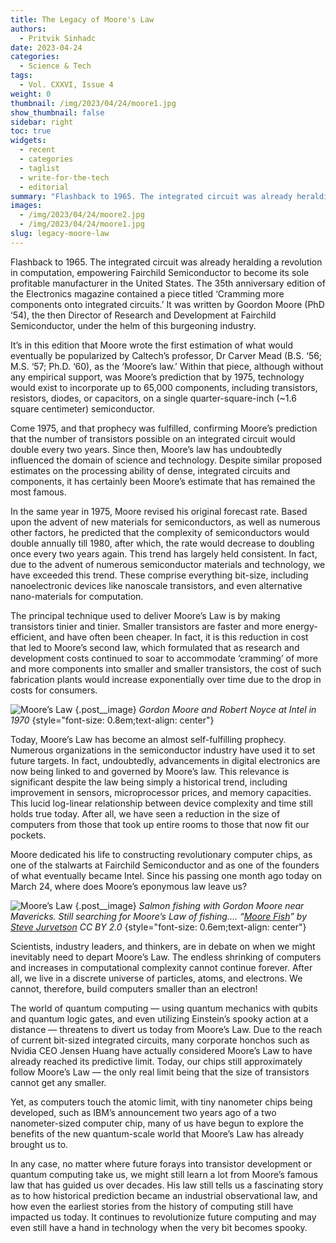 ```yaml
---
title: The Legacy of Moore's Law
authors:
  - Pritvik Sinhadc
date: 2023-04-24
categories:
  - Science & Tech
tags:
  - Vol. CXXVI, Issue 4
weight: 0
thumbnail: /img/2023/04/24/moore1.jpg
show_thumbnail: false
sidebar: right
toc: true
widgets:
  - recent
  - categories
  - taglist
  - write-for-the-tech
  - editorial
summary: "Flashback to 1965. The integrated circuit was already heralding a revolution in computation, empowering Fairchild Semiconductor to become its sole profitable manufacturer in the United States."
images:
  - /img/2023/04/24/moore2.jpg
  - /img/2023/04/24/moore1.jpg
slug: legacy-moore-law
---
```


Flashback to 1965. The integrated circuit was already heralding a revolution in computation, empowering Fairchild Semiconductor to become its sole profitable manufacturer in the United States. The 35th anniversary edition of the Electronics magazine contained a piece titled ‘Cramming more components onto integrated circuits.’ It was written by Goordon Moore (PhD ‘54), the then Director of Research and Development at Fairchild Semiconductor, under the helm of this burgeoning industry.

It’s in this edition that Moore wrote the first estimation of what would eventually be popularized by Caltech’s professor, Dr Carver Mead (B.S. ‘56; M.S. ‘57; Ph.D. ‘60), as the ‘Moore’s law.’ Within that piece, although without any empirical support, was Moore’s prediction that by 1975, technology would exist to incorporate up to 65,000 components, including transistors, resistors, diodes, or capacitors, on a single quarter-square-inch (~1.6 square centimeter) semiconductor. 

Come 1975, and that prophecy was fulfilled, confirming Moore’s prediction that the number of transistors possible on an integrated circuit would double every two years. Since then, Moore’s law has undoubtedly influenced the domain of science and technology. Despite similar proposed estimates on the processing ability of dense, integrated circuits and components, it has certainly been Moore’s estimate that has remained the most famous. 

In the same year in 1975, Moore revised his original forecast rate. Based upon the advent of new materials for semiconductors, as well as numerous other factors, he predicted that the complexity of semiconductors would double annually till 1980, after which, the rate would decrease to doubling once every two years again. This trend has largely held consistent. In fact, due to the advent of numerous semiconductor materials and technology, we have exceeded this trend. These comprise everything bit-size, including nanoelectronic devices like nanoscale transistors, and even alternative nano-materials for computation.

The principal technique used to deliver Moore’s Law is by making transistors tinier and tinier. Smaller transistors are faster and more energy-efficient, and have often been cheaper. In fact, it is this reduction in cost that led to Moore’s second law, which formulated that as research and development costs continued to soar to accommodate ‘cramming’ of more and more components into smaller and smaller transistors, the cost of such fabrication plants would increase exponentially over time due to the drop in costs for consumers. 

![Moore’s Law](/img/2023/04/24/moore1.jpg)
{.post__image}
*Gordon Moore and Robert Noyce at Intel in 1970*
{style="font-size: 0.8em;text-align: center"}

Today, Moore’s Law has become an almost self-fulfilling prophecy. Numerous organizations in the semiconductor industry have used it to set future targets. In fact, undoubtedly, advancements in digital electronics are now being linked to and governed by Moore’s law. This relevance is significant despite the law being simply a historical trend, including improvement in sensors, microprocessor prices, and memory capacities. This lucid log-linear relationship between device complexity and time still holds true today. After all, we have seen a reduction in the size of computers from those that took up entire rooms to those that now fit our pockets. 

Moore dedicated his life to constructing revolutionary computer chips, as one of the stalwarts at Fairchild Semiconductor and as one of the founders of what eventually became Intel. Since his passing one month ago today on March 24, where does Moore’s eponymous law leave us?

![Moore’s Law](/img/2023/04/24/moore2.jpg)
{.post__image}
*Salmon fishing with Gordon Moore near Mavericks. Still searching for Moore’s Law of fishing.... “[Moore Fish](https://www.flickr.com/photos/jurvetson/368370/)” by [Steve Jurvetson](https://www.flickr.com/photos/jurvetson/) CC BY 2.0*
{style="font-size: 0.6em;text-align: center"}

Scientists, industry leaders, and thinkers, are in debate on when we might inevitably need to depart Moore’s Law. The endless shrinking of computers and increases in computational complexity cannot continue forever. After all, we live in a discrete universe of particles, atoms, and electrons. We cannot, therefore, build computers smaller than an electron! 

The world of quantum computing — using quantum mechanics with qubits and quantum logic gates, and even utilizing Einstein’s spooky action at a distance — threatens to divert us today from Moore’s Law. Due to the reach of current bit-sized integrated circuits, many corporate honchos such as Nvidia CEO Jensen Huang have actually considered Moore’s Law to have already reached its predictive limit. Today, our chips still approximately follow Moore’s Law — the only real limit being that the size of transistors cannot get any smaller. 

Yet, as computers touch the atomic limit, with tiny nanometer chips being developed, such as IBM’s announcement two years ago of a two nanometer-sized computer chip, many of us have begun to explore the benefits of the new quantum-scale world that Moore’s Law has already brought us to. 

In any case, no matter where future forays into transistor development or quantum computing take us, we might still learn a lot from Moore’s famous law that has guided us over decades. His law still tells us a fascinating story as to how historical prediction became an industrial observational law, and how even the earliest stories from the history of computing still have impacted us today. It continues to revolutionize future computing and may even still have a hand in technology when the very bit becomes spooky.
